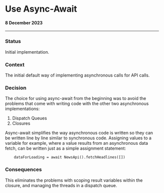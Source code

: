 #  Use Async-Await
#### 8 December 2023
---

### Status
Initial implementation.

### Context
The initial default way of implementing asynchronous calls for API calls.

### Decision
The choice for using async-await from the beginning was to avoid the problems that come with writing code with the other two asynchronous implementations:
1. Dispatch Queues
2. Closures

Async-await simplifies the way asynchronous code is written so they can be written line by line similar to synchronous code. Assigning values to a variable for example, where a value results from an asynchronous data fetch, can be written just as a simple assignment statement:

        dataForLoading = await NewsApi().fetchHeadlines([])

### Consequences
This eliminates the problems with scoping result variables within the closure, and managing the threads in a dispatch queue.

    



